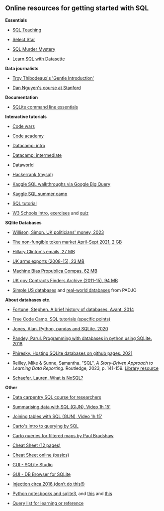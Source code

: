 ## Online resources for getting started with SQL


**Essentials**

- [SQL Teaching](https://www.sqlteaching.com/)

- [Select Star](https://selectstarsql.com/)

- [SQL Murder Mystery](http://mystery.knightlab.com/walkthrough.html)

- [Learn SQL with Datasette](https://datasette.io/tutorials/learn-sql)


**Data journalists**

- [Troy Thibodeaux's 'Gentle Introduction'](https://a-gentle-introduction-to-sql.readthedocs.io/en/latest/)

- [Dan Nguyen's course at Stanford](http://www.padjo.org/tutorials/#databases)


**Documentation**

- [SQLite command line essentials](https://www.sqlite.org/cli.html)


**Interactive tutorials**

- [Code wars](https://www.codewars.com/collections/sql-for-beginners)

- [Code academy](https://www.codecademy.com/courses/learn-sql/)

- [Datacamp: intro](https://app.datacamp.com/learn/courses/introduction-to-sql)

- [Datacamp: intermediate](https://app.datacamp.com/learn/courses/intermediate-sql)

- [Dataworld](https://docs.data.world/documentation/sql/concepts/basic/intro.html#sql-on-dataworld)

- [Hackerrank (mysql)](https://www.hackerrank.com/domains/sql)

- [Kaggle SQL walkthroughs via Google Big Query](https://www.kaggle.com/learn/intro-to-sql)

- [Kaggle SQL summer camp](https://www.kaggle.com/sql-summer-camp)

- [SQL tutorial](https://www.sqltutorial.org)

- [W3 Schools Intro](https://www.w3schools.com/sql/default.asp), [exercises](https://www.w3schools.com/sql/sql_exercises.asp) and [quiz](https://www.w3schools.com/sql/sql_quiz.asp)


**SQlite Databases**

- [Willison, Simon. UK politicians' money, 2023](https://til.simonwillison.net/shot-scraper/scraping-flourish)

- [The non-fungible token market April-Sept 2021, 2 GB](https://www.kaggle.com/simiotic/ethereum-nfts)

- [Hillary Clinton's emails, 27 MB](https://www.kaggle.com/kaggle/hillary-clinton-emails)

- [UK arms exports (2008-15), 23 MB](https://www.kaggle.com/caatdata/uk-arms-export-licences)

- [Machine Bias Propublica Compas, 62 MB](https://github.com/propublica/compas-analysis)

- [UK gov Contracts Finders Archive (2011-15), 94 MB](https://data.gov.uk/data/contracts-finder-archive/data-feeds/)

- [Simple US databases](http://2016.padjo.org/tutorials/sqlite-data-starterpacks/) and [real-world databases](http://2017.padjo.org/syllabus/index.html#real-world-sql-data) from PADJO


**About databases etc.**

- [Fortune, Stephen. A brief history of databases. Avant. 2014](http://avant.org/project/history-of-databases/)

- [Free Code Camp. SQL tutorials (specific points)](https://www.freecodecamp.org/news/search/?query=sql)

- [Jones, Alan. Python, pandas and SQLite. 2020](https://towardsdatascience.com/python-pandas-and-sqlite-a0e2c052456f)

- [Pandey, Parul. Programming with databases in python using SQLite. 2018](https://medium.com/analytics-vidhya/programming-with-databases-in-python-using-sqlite-4cecbef51ab9)

- [Phiresky. Hosting SQLite databases on github pages. 2021](https://phiresky.github.io/blog/2021/hosting-sqlite-databases-on-github-pages)

- Reilley, Mike & Sunne, Samantha. "SQL", *A Story-Driven Approach to Learning Data Reporting*. Routledge, 2023, p. 141-159. [Library resource](https://librarysearch.cardiff.ac.uk/permalink/44WHELF_CAR/1fseqj3/alma9912154402002420)

- [Schaefer. Lauren. What is NoSQL?](https://www.mongodb.com/nosql-explained)


**Other**

- [Data carpentry SQL course for researchers](https://github.com/swcarpentry/sql-novice-survey)

- [Summarising data with SQL (GIJN), Video 1h 15'](https://www.youtube.com/watch?v=lCRbgIEM-nY)

- [Joining tables with SQL (GIJN), Video 1h 15'](https://www.youtube.com/watch?v=XbBkPcJDCco)

- [Carto's intro to querying by SQL](https://carto.com/help/tutorials/getting-started-with-sql-in-carto/)

- [Carto queries for filtered maps by Paul Bradshaw](https://onlinejournalismblog.com/2017/12/01/sql-tutorial-carto-mapping/)

- [Cheat Sheet (12 pages)](sql_cheat_sheet_body)

- [Cheat Sheet online (basics)](https://www.sqlitetutorial.net/sqlite-cheat-sheet/)

- [GUI - SQLite Studio](https://sqlitestudio.pl)

- [GUI - DB Browser for SQLite](https://sqlitebrowser.org/)

- [Injection circa 2016 (don’t do this!!)](https://www.youtube.com/watch?v=ciNHn38EyRc)

- [Python notesbooks and sqlite3](https://www.bogotobogo.com/python/python_sqlite_connect_create_drop_table.php), and [this](https://www.dataquest.io/blog/python-pandas-databases/) and [this](https://datacarpentry.org/python-ecology-lesson/09-working-with-sql/index.html)

- [Query list for learning or reference](https://sqlzoo.net/wiki/SQL_Tutorial)
